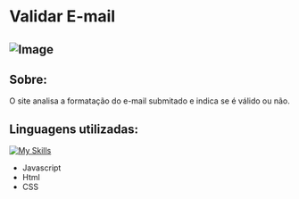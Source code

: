 # Validar E-mail
## ![Image](https://github.com/user-attachments/assets/01578e52-f8e6-4451-9cf0-35229a390f88)
## Sobre:
O site analisa a formatação do e-mail submitado e indica se é válido ou não.
## Linguagens utilizadas:
[![My Skills](https://skillicons.dev/icons?i=js,html,css)](https://skillicons.dev)
- Javascript
- Html
- CSS
